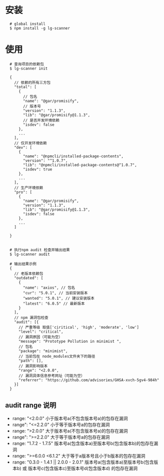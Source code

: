 # 安装

```
  # global install
  $ npm install -g lg-scanner
```

# 使用

```
  # 查询项目的依赖包
  $ lg-scanner init

  {
    // 依赖的所有三方包
    "total": [
      {
        // 包名
        "name": "@gar/promisify", 
        // 版本号
        "version": "1.1.3",
        "lib": "@gar/promisify@1.1.3",
        // 是否开发环境依赖
        "isdev": false
      },
      ...
    ],
    // 仅开发环境依赖
    "dev": [
      {
        "name": "@npmcli/installed-package-contents",
        "version": "^1.0.7",
        "lib": "@npmcli/installed-package-contents@^1.0.7",
        "isdev": true
      },
      ...
    ],
    // 生产环境依赖
    "pro": [
      {
        "name": "@gar/promisify",
        "version": "1.1.3",
        "lib": "@gar/promisify@1.1.3",
        "isdev": false
      },
      ...
    ]

  }


  # 执行npm audit 检查并输出结果
  $ lg-scanner audit

  # 输出结果示例
  {
    // 老版本依赖包
    "outdated": [
      {
        "name": "axios", // 包名
        "cur": "5.0.1", // 当前安装版本
        "wanted": "5.0.1", // 建议安装版本
        "latest": "6.0.5" // 最新版本
      }
    ],
    // npm 漏洞包检查
    "audit": [{
      // 严重等级 取值['ciritical', 'high', 'moderate', 'low']
      "level": "critical", 
      // 漏洞原因（可能为空）
      "message": "Prototype Pollution in minimist ",
      // 包名
      "package": "minimist",
      // 当前包在 node_modules文件夹下的路径
      "path": [], 
      // 漏洞影响版本
      "range": "<2.0.0", 
      // 漏洞具体信息参考网址（可能为空）
      "referrer": "https://github.com/advisories/GHSA-xvch-5gv4-984h" 
    }]
  }
```

## audit range 说明

* range: "<2.0.0" 小于版本号a(不包含版本号a)的包存在漏洞
* range": "<=2.2.0" 小于等于版本号a的包存在漏洞
* range: ">2.0.0" 大于版本号a(不包含版本号a)的包存在漏洞
* range": ">=2.2.0" 大于等于版本号a的包存在漏洞
* range: "1.7.2 - 1.7.5" 版本号a(包含版本a)至版本号b(包含版本b)的包存在漏洞
* range: ">=6.0.0 <6.1.2" 大于等于a版本号且小于b版本的包存在漏洞
* range: "0.3.0 - 1.4.1 || 2.0.0 - 2.0.1" 版本号a(包含版本a)至版本号b(包含版本b) 或 版本号c(包含版本c)至版本号d(包含版本d) 的包存在漏洞
